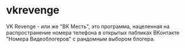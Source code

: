 # vkrevenge
VK Revenge - или же "ВК Месть", это программа, нацеленная на распространение номера телефона в открытых пабликах ВКонтакте "Номера Видеоблогеров" с рандомным выбором блогера.
